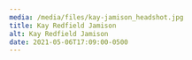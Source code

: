 ```yaml
---
media: /media/files/kay-jamison_headshot.jpg
title: Kay Redfield Jamison
alt: Kay Redfield Jamison
date: 2021-05-06T17:09:00-0500
---
```

